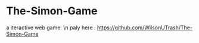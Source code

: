 # The-Simon-Game

a iteractive web game. \n
paly here : https://github.com/WilsonUTrash/The-Simon-Game

